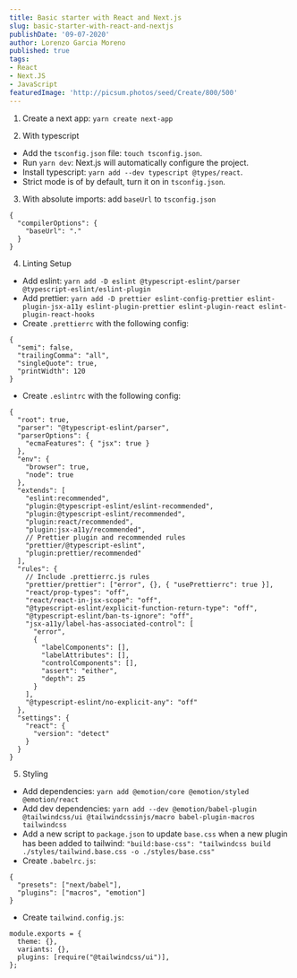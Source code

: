 ```yaml
---
title: Basic starter with React and Next.js
slug: basic-starter-with-react-and-nextjs
publishDate: '09-07-2020'
author: Lorenzo Garcia Moreno
published: true
tags:
- React
- Next.JS
- JavaScript
featuredImage: 'http://picsum.photos/seed/Create/800/500'
---
```


1. Create a next app: `yarn create next-app`

2. With typescript

- Add the `tsconfig.json` file: `touch tsconfig.json`.
- Run `yarn dev`: Next.js will automatically configure the project.
- Install typescript: `yarn add --dev typescript @types/react`.
- Strict mode is of by default, turn it on in `tsconfig.json`.

3. With absolute imports: add `baseUrl` to `tsconfig.json`

```
{
  "compilerOptions": {
    "baseUrl": "."
  }
}
```

4. Linting Setup

- Add eslint: `yarn add -D eslint @typescript-eslint/parser @typescript-eslint/eslint-plugin`
- Add prettier: `yarn add -D prettier eslint-config-prettier eslint-plugin-jsx-a11y eslint-plugin-prettier eslint-plugin-react eslint-plugin-react-hooks`
- Create `.prettierrc` with the following config:

```
{
  "semi": false,
  "trailingComma": "all",
  "singleQuote": true,
  "printWidth": 120
}
```

- Create `.eslintrc` with the following config:

```
{
  "root": true,
  "parser": "@typescript-eslint/parser",
  "parserOptions": {
    "ecmaFeatures": { "jsx": true }
  },
  "env": {
    "browser": true,
    "node": true
  },
  "extends": [
    "eslint:recommended",
    "plugin:@typescript-eslint/eslint-recommended",
    "plugin:@typescript-eslint/recommended",
    "plugin:react/recommended",
    "plugin:jsx-a11y/recommended",
    // Prettier plugin and recommended rules
    "prettier/@typescript-eslint",
    "plugin:prettier/recommended"
  ],
  "rules": {
    // Include .prettierrc.js rules
    "prettier/prettier": ["error", {}, { "usePrettierrc": true }],
    "react/prop-types": "off",
    "react/react-in-jsx-scope": "off",
    "@typescript-eslint/explicit-function-return-type": "off",
    "@typescript-eslint/ban-ts-ignore": "off",
    "jsx-a11y/label-has-associated-control": [
      "error",
      {
        "labelComponents": [],
        "labelAttributes": [],
        "controlComponents": [],
        "assert": "either",
        "depth": 25
      }
    ],
    "@typescript-eslint/no-explicit-any": "off"
  },
  "settings": {
    "react": {
      "version": "detect"
    }
  }
}
```

5. Styling

- Add dependencies: `yarn add @emotion/core @emotion/styled @emotion/react`
- Add dev dependencies: `yarn add --dev @emotion/babel-plugin @tailwindcss/ui @tailwindcssinjs/macro babel-plugin-macros tailwindcss`
- Add a new script to `package.json` to update `base.css` when a new plugin has been added to tailwind: `"build:base-css": "tailwindcss build ./styles/tailwind.base.css -o ./styles/base.css"`
- Create `.babelrc.js`:

```
{
  "presets": ["next/babel"],
  "plugins": ["macros", "emotion"]
}
```

- Create `tailwind.config.js`:

```
module.exports = {
  theme: {},
  variants: {},
  plugins: [require("@tailwindcss/ui")],
};
```
